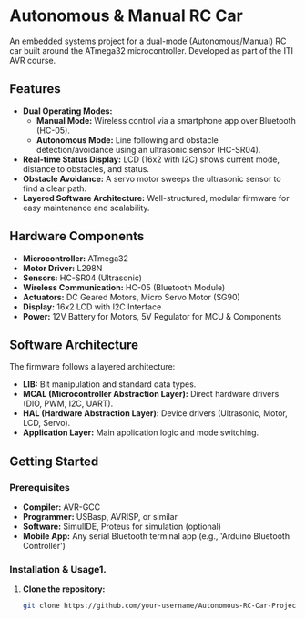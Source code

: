 # Autonomous & Manual RC Car

An embedded systems project for a dual-mode (Autonomous/Manual) RC car built around the ATmega32 microcontroller. Developed as part of the ITI AVR course.

## Features
- **Dual Operating Modes:**
  - **Manual Mode:** Wireless control via a smartphone app over Bluetooth (HC-05).
  - **Autonomous Mode:** Line following and obstacle detection/avoidance using an ultrasonic sensor (HC-SR04).
- **Real-time Status Display:** LCD (16x2 with I2C) shows current mode, distance to obstacles, and status.
- **Obstacle Avoidance:** A servo motor sweeps the ultrasonic sensor to find a clear path.
- **Layered Software Architecture:** Well-structured, modular firmware for easy maintenance and scalability.

## Hardware Components
- **Microcontroller:** ATmega32
- **Motor Driver:** L298N
- **Sensors:** HC-SR04 (Ultrasonic)
- **Wireless Communication:** HC-05 (Bluetooth Module)
- **Actuators:** DC Geared Motors, Micro Servo Motor (SG90)
- **Display:** 16x2 LCD with I2C Interface
- **Power:** 12V Battery for Motors, 5V Regulator for MCU & Components

## Software Architecture
The firmware follows a layered architecture:
- **LIB:** Bit manipulation and standard data types.
- **MCAL (Microcontroller Abstraction Layer):** Direct hardware drivers (DIO, PWM, I2C, UART).
- **HAL (Hardware Abstraction Layer):** Device drivers (Ultrasonic, Motor, LCD, Servo).
- **Application Layer:** Main application logic and mode switching.

## Getting Started

### Prerequisites
- **Compiler:** AVR-GCC
- **Programmer:** USBasp, AVRISP, or similar
- **Software:** SimulIDE, Proteus for simulation (optional)
- **Mobile App:** Any serial Bluetooth terminal app (e.g., 'Arduino Bluetooth Controller')

### Installation & Usage1.
1. **Clone the repository:**
   ```bash
   git clone https://github.com/your-username/Autonomous-RC-Car-Project.git

